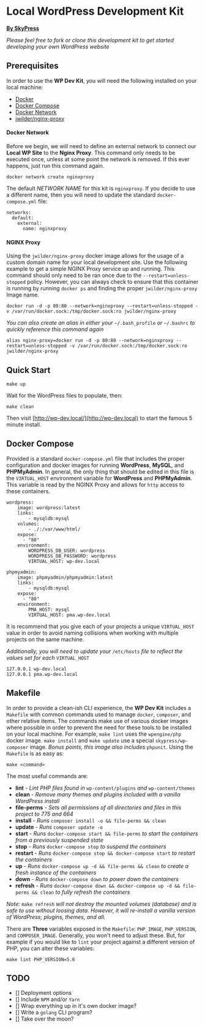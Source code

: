 # Local WordPress Development Kit
[**By SkyPress**](https://skypress.io)

_Please feel free to fork or clone this development kit to get started developing your own WordPress website_

## Prerequisites
In order to use the **WP Dev Kit**, you will need the following installed on your local machine:

* [Docker](https://docs.docker.com/install/)
* [Docker Compose](https://docs.docker.com/compose/install/)
* [Docker Network](https://docs.docker.com/engine/reference/commandline/network/)
* [jwilder/nginx-proxy](https://github.com/jwilder/nginx-proxy)

#### Docker Network
Before we begin, we will need to define an external network to connect our **Local WP Site** to the **Nginx Proxy**. This command only needs to be executed once, unless at some point the network is removed. If this ever happens, just run this command again.

```
docker network create nginxproxy
```

The default _NETWORK NAME_ for this kit is `nginxproxy`. If you decide to use a different name, then you will need to update the standard `docker-compose.yml` file:

```
networks:
  default:
    external:
      name: nginxproxy
```

#### NGINX Proxy
Using the `jwilder/nginx-proxy` docker image allows for the usage of a custom domain name for your local development site. Use the following example to get a simple NGINX Proxy service up and running. This command should only need to be ran once due to the `--restart=unless-stopped` policy. However, you can always check to ensure that this container is running by running `docker ps` and finding the proper `jwilder/nginx-proxy` Image name.

```
docker run -d -p 80:80 --network=nginxproxy --restart=unless-stopped -v /var/run/docker.sock:/tmp/docker.sock:ro jwilder/nginx-proxy
```

_You can also create an alias in either your_ `~/.bash_profile` _or_ `~/.bashrc` _to quickly reference this command again_

```
alias nginx-proxy=docker run -d -p 80:80 --network=nginxproxy --restart=unless-stopped -v /var/run/docker.sock:/tmp/docker.sock:ro jwilder/nginx-proxy
```

## Quick Start
```
make up
```
Wait for the WordPress files to populate, then:
```
make clean
```
Then visit [http://wp-dev.local/](http://wp-dev.local) to start the famous 5 minute install.

## Docker Compose
Provided is a standard `docker-compose.yml` file that includes the proper configuration and docker images for running **WordPress**, **MySQL**, and **PHPMyAdmin**. In general, the only thing that should be edited in this file is the `VIRTUAL_HOST` environment variable for **WordPress** and **PHPMyAdmin**. This variable is read by the NGINX Proxy and allows for `http` access to these containers.

```
wordpress:
    image: wordpress:latest
    links:
        - mysqldb:mysql
    volumes:
        - ./:/var/www/html/
    expose:
      - "80"
    environment:
        WORDPRESS_DB_USER: wordpress
        WORDPRESS_DB_PASSWORD: wordpress
        VIRTUAL_HOST: wp-dev.local
```

```
phpmyadmin:
    image: phpmyadmin/phpmyadmin:latest
    links:
        - mysqldb:mysql
    expose:
      - "80"
    environment:
        PMA_HOST: mysql
        VIRTUAL_HOST: pma.wp-dev.local
```

It is recommend that you give each of your projects a unique `VIRTUAL_HOST` value in order to avoid naming collisions when working with multiple projects on the same machine.

_Additionally, you will need to update your_ `/etc/hosts` _file to reflect the values set for each_ `VIRTUAL_HOST`

```
127.0.0.1 wp-dev.local
127.0.0.1 pma.wp-dev.local
```

## Makefile
In order to provide a clean-ish CLI experience, the **WP Dev Kit** includes a `Makefile` with common commands used to manage `docker`, `composer`, and other relative items. The commands make use of various docker images where possible in order to prevent the need for these tools to be installed on your local machine. For example, `make lint` uses the `wpengine/php` docker image. `make install` and `make update` use a special `skypress/wp-composer` image. _Bonus points, this image also includes_ `phpunit`. Using the `Makefile` is as easy as:

```
make <command>
```

The most useful commands are:

* **lint** - _Lint PHP files found in_ `wp-content/plugins` _and_ `wp-content/themes`
* **clean** - _Remove many themes and plugins included with a vanilla WordPress install_
* **file-perms** - _Sets all permissions of all directories and files in this project to 775 and 664_
* **install** - _Runs_ `composer install -o && file-perms && clean`
* **update** - _Runs_ `composer update -o`
* **start** - _Runs_ `docker-compose start && file-perms` _to start the containers from a previously suspended state_
* **stop** - _Runs_ `docker-compose stop` _to suspend the containers_
* **restart** - _Runs_ `docker-compose stop && docker-compose start` _to restart the containers_
* **up** - _Runs_ `docker-compose up -d && file-perms && clean` _to create a fresh instance of the containers_
* **down** - _Runs_ `docker-compose down` _to power down the containers_
* **refresh** - _Runs_ `docker-compose down && docker-compose up -d && file-perms && clean` _to fully refresh the containers_

_Note:_ `make refresh` _will not destroy the mounted volumes (database) and is safe to use without loosing data. However, it will re-install a vanilla version of WordPress; plugins, themes, and all._

There are **Three** variables exposed in the `Makefile`: `PHP_IMAGE`, `PHP_VERSION`, and `COMPOSER_IMAGE`. Generally, you won't need to adjust these. But, for example if you would like to `lint` your project against a different version of PHP, you can alter these variables:

```
make lint PHP_VERSION=5.6
```

## TODO

- [] Deployment options
- [] Include `NPM` and/or `Yarn`
- [] Wrap everything up in it's own docker image?
- [] Write a `golang` CLI program?
- [] Take over the moon?

